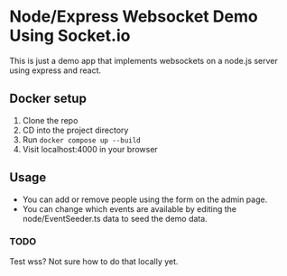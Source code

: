 # Node/Express Websocket Demo Using Socket.io

This is just a demo app that implements websockets on a node.js server using express and react.

## Docker setup
1. Clone the repo
2. CD into the project directory
3. Run `docker compose up --build`
4. Visit localhost:4000 in your browser

## Usage

- You can add or remove people using the form on the admin page.
- You can change which events are available by editing the node/EventSeeder.ts data to seed the demo data.

### TODO
Test wss? Not sure how to do that locally yet.